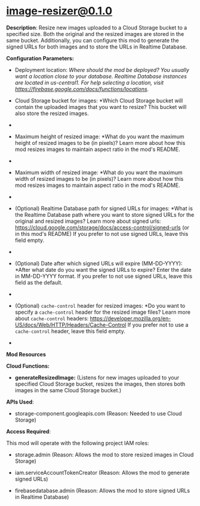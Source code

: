 # image-resizer@0.1.0

**Description**: Resize new images uploaded to a Cloud Storage bucket to a specified size. Both the original and the resized images are stored in the same bucket. Additionally, you can configure this mod to generate the signed URLs for both images and to store the URLs in Realtime Database.



**Configuration Parameters:**

* Deployment location: *Where should the mod be deployed? You usually want a location close to your database. Realtime Database instances are located in us-central1. For help selecting a location, visit https://firebase.google.com/docs/functions/locations.*

* Cloud Storage bucket for images: *Which Cloud Storage bucket will contain the uploaded images that you want to resize? This bucket will also store the resized images.
*

* Maximum height of resized image: *What do you want the maximum height of resized images to be (in pixels)? Learn more about how this mod resizes images to maintain aspect ratio in the mod's README.
*

* Maximum width of resized image: *What do you want the maximum width of resized images to be (in pixels)? Learn more about how this mod resizes images to maintain aspect ratio in the mod's README.
*

* (Optional) Realtime Database path for signed URLs for images: *What is the Realtime Database path where you want to store signed URLs for the original and resized images? Learn more about signed urls: https://cloud.google.com/storage/docs/access-control/signed-urls (or in this mod's README) If you prefer to not use signed URLs, leave this field empty.
*

* (Optional) Date after which signed URLs will expire (MM-DD-YYYY): *After what date do you want the signed URLs to expire? Enter the date in MM-DD-YYYY format. If you prefer to not use signed URLs, leave this field as the default.
*

* (Optional) `cache-control` header for resized images: *Do you want to specify a `cache-control` header for the resized image files? Learn more about `cache-control` headers: https://developer.mozilla.org/en-US/docs/Web/HTTP/Headers/Cache-Control If you prefer not to use a `cache-control` header, leave this field empty.
*



**Mod Resources**

**Cloud Functions:**

* **generateResizedImage:** (Listens for new images uploaded to your specified Cloud Storage bucket, resizes the images, then stores both images in the same Cloud Storage bucket.)



**APIs Used**:

* storage-component.googleapis.com (Reason: Needed to use Cloud Storage)



**Access Required**:



This mod will operate with the following project IAM roles:

* storage.admin (Reason: Allows the mod to store resized images in Cloud Storage)

* iam.serviceAccountTokenCreator (Reason: Allows the mod to generate signed URLs)

* firebasedatabase.admin (Reason: Allows the mod to store signed URLs in Realtime Database)
